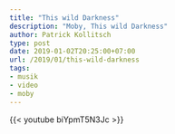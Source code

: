 ```yaml
---
title: "This wild Darkness"
description: "Moby, This wild Darkness"
author: Patrick Kollitsch
type: post
date: 2019-01-02T20:25:00+07:00
url: /2019/01/this-wild-darkness
tags:
- musik
- video
- moby
---
```


{{< youtube biYpmT5N3Jc >}}
